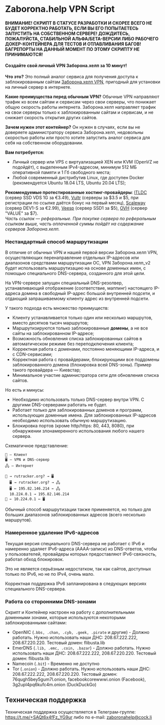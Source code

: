 Zaborona.help VPN Script
========================

#### ВНИМАНИЕ! СКРИПТ В СТАТУСЕ РАЗРАБОТКИ И СКОРЕЕ ВСЕГО НЕ БУДЕТ КОРРЕКТНО РАБОТАТЬ, ЕСЛИ ВЫ ЕГО ПОПЫТАЕТЕСЬ ЗАПУСТИТЬ НА СОБСТВЕННОМ СЕРВЕРЕ! ДОЖДИТЕСЬ, ПОЖАЛУЙСТА, СТАБИЛЬНОЙ АЛЬФА/БЕТА-ВЕРСИИ ЛИБО РАБОЧЕГО ДОКЕР-КОНТЕЙНЕРА ДЛЯ ТЕСТОВ И ОТЛАВЛИВАНИЯ БАГОВ! БАГРЕПОРТЫ НА ДАННЫЙ МОМЕНТ ПО ЭТОМУ СКРИПТУ НЕ ПРИНИМАЮТСЯ!

#### Создайте свой личный VPN Заборона.хелп за 10 минут!

**Что это?** Это полный аналог сервиса для получения доступа к заблокированным сайтам [Заборона.хелп VPN](https://zaborona.help/), пригодный для установки на личный сервер в интернете.

**Какие преимущества перед обычным VPN?** Обычные VPN направляют трафик ко всем сайтам и сервисам через свои серверы, что понижает общую скорость работы интернета. Заборона.хелп направляет трафик на свои серверы только к заблокированным сайтам и сервисам, и не снижает скорость открытия других сайтов.

**Зачем нужен этот контейнер?** Он нужен в случаях, если вы не доверяете администратору сервиса Заборона.хелп, недовольны скоростью работы или просто хотите запустить аналог сервиса для себя на собственном оборудовании.

**Вам потребуется:**

* Личный сервер или VPS с виртуализацией XEN или KVM (OpenVZ не подойдёт), с выделенным IPv4-адресом, минимум 512 МБ оперативной памяти и 1 Гб свободного места;
* Любой современный дистрибутив Linux, где доступен Docker (рекомендуется Ubuntu 18.04 LTS, Ubuntu 20.04 LTS);

**Рекомендуемые протестированные хостинг-провайдеры**: [ITLDC](https://itldc.com/?from=81919) (сервер SSD VDS 1G за €3.49), [Vultr](https://www.vultr.com/?ref=8592407-6G) (серверы за $3.5 и $5, при регистрации по ссылке даётся бонус на первый месяц), [Scaleway](https://www.scaleway.com/en/) (сервер DEV1-S за €2.99), [Veesp](https://secure.veesp.com/?affid=465) (сервер SSD1 за $5), [OVH](https://www.ovhcloud.com/en/vps/) (сервер "VALUE" за $7).  
*Часть ссылок — реферальные. При покупке сервера по реферальным ссылкам выше, часть оплаченной суммы пойдёт на содержание серверов Заборона.хелп.*

### Нестандартный способ маршрутизации

В отличие от обычных VPN и нашей первой версии Заборона.хелп VPN, осуществляющих перенаправление отдельных IP-адресов или диапазонов средствами маршрутизации ОС, VPN Заборона.хелп_v2 будет использовать маршрутизацию на основе доменных имен, с помощью специального DNS-сервера, созданного для этой цели.

На VPN-сервере запущен специальный DNS-резолвер, устанавливающий отображение (соответствие, маппинг) настоящего IP-адреса домена в свободный IP-адрес большой внутренней подсети, и отдающий запрашиваемому клиенту адрес из внутренней подсети.

У такого подхода есть множество преимуществ:

* Клиенту устанавливается только один или несколько маршрутов, вместо десятков тысяч маршрутов;
* Маршрутизируются только заблокированные **домены**, а не все сайты на заблокированном IP-адресе;
* Возможность обновления списка заблокированных сайтов в автоматическом режиме без переподключения клиента;
* Корректная работа с доменами, постоянно меняющими IP-адреса, и с CDN-сервисами;
* Корректная работа с провайдерами, блокирующими все поддомены заблокированного домена (блокировка всей DNS-зоны). Пример такого провайдера — Киевстар;
* Минимальное участие администратора сети для обновления списка сайтов.

Но есть и минусы:

* Необходимо использовать только DNS-сервер внутри VPN. С другими DNS-серверами работать не будет.
* Работает только для заблокированных доменов и программ, использующих доменные имена. Для заблокированных IP-адресов необходимо использовать обычную маршрутизацию.
* Блокировка портов (кроме http/https: 80, 443, 8080), при обнаружении злонамеренного использования любого нашего сервера.

Схематичное представление:

```
📱 — Клиент
🖥 — VPN и DNS-сервер
🖧 — Интернет

📱 → rutracker.org? → 🖥
  🖥 → rutracker.org? → 🖧
  🖥 ← 195.82.146.214 ← 🖧
  10.224.0.1 → 195.82.146.214
📱 ← 10.224.0.1 ← 🖥
```

Обычный способ маршрутизации также применяется, но только для больших диапазонов заблокированных адресов (всего несколько маршрутов).

### Намеренное удаление IPv6-адресов

Текущая версия специального DNS-сервера не работает с IPv6 и намеренно удаляет IPv6-адреса (AAAA-записи) из DNS-ответов, чтобы у пользователей, провайдеры которых предоставляют IPv6-связность, работал обход блокировок.

Это не является серьёзным недостатком, так как сайтов, доступных только по IPv6, но не по IPv4, очень мало.

Корректная поддержка IPv6 запланирована в следующих версиях специального DNS-сервера.

### Работа со сторонними DNS-зонами

Скрипт и Контейнер настроен на работу с дополнительными доменными зонами, которые используются некоторыми заблокированными сайтами:

* OpenNIC (`.bbs, .chan, .cyb, .geek, .pirate` и другие) - Должно работать. Нужно использовать наши ДНС: 208.67.222.222, 208.67.220.220. Тестовый домен: flibusta.lib
* EmerDNS (`.lib, .emc, .coin, .bazar`) - Должно работать. Нужно использовать наши ДНС: 208.67.222.222, 208.67.220.220. Тестовый домен: flibusta.lib
* Namecoin (`.bit`) - Временно не доступно
* Tor (`.onion`) - Должно работать. Нужно использовать наши ДНС: 208.67.222.222, 208.67.220.220. Тестовый домен: 76qugh5bey5gum7l.onion, facebookcorewwwi.onion (Facebook), 3g2upl4pq6kufc4m.onion (DuckDuckGo)

## Техническая поддержка

Техническая поддержка осуществляется в Телеграм-группе: https://t.me/+SAQt6x4fFz_YG9ur либо по e-mail: zaboronahelp@cock.li

